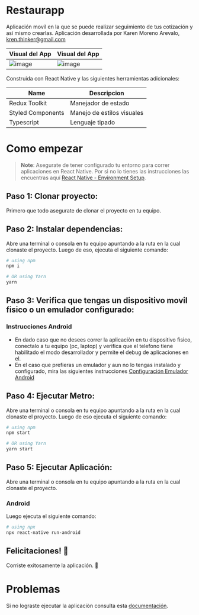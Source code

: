 # Restaurapp

Aplicación movil en la que se puede realizar seguimiento de tus cotización y así mismo crearlas.
Aplicación desarrollada por Karen Moreno Arevalo, kren.thinker@gmail.com


| Visual del App | Visual del App |
| ---      | ---       | 
| ![image](https://github.com/kremvalo/QuotesApp/assets/32576306/007edebc-19da-428b-abda-42e8ba6e3068)| ![image](https://github.com/kremvalo/QuotesApp/assets/32576306/d0bf8b80-d57e-46c2-a4a0-2e3f6478923d) |

Construida con React Native y las siguientes herramientas adicionales: 

| Name     | Descripcion |
| ---      | ---       |
| Redux Toolkit | Manejador de estado |
| Styled Components     | Manejo de estilos visuales        |
| Typescript     | Lenguaje tipado        |


# Como empezar

>**Note**: Asegurate de tener configurado tu entorno para correr aplicaciones en React Native. Por si no lo tienes las instrucciones las encuentras aquí [React Native - Environment Setup](https://reactnative.dev/docs/environment-setup).


## Paso 1: Clonar proyecto: 

Primero que todo asegurate de clonar el proyecto en tu equipo. 

## Paso 2: Instalar dependencias: 

Abre una terminal o consola en tu equipo apuntando a la ruta en la cual clonaste el proyecto. 
Luego de eso, ejecuta el siguiente comando: 

```bash
# using npm
npm i

# OR using Yarn
yarn
```
## Paso 3: Verifica que tengas un dispositivo movil fisico o un emulador configurado: 

### Instrucciones Android

- En dado caso que no desees correr la aplicaciòn en tu dispositivo fisico, conectalo a tu equipo (pc, laptop) y verifica que el telefono tiene habilitado el modo desarrollador y permite el debug de aplicaciones en el.
- En el caso que prefieras un emulador y aun no lo tengas instalado y configurado, mira las siguientes instrucciones  [Configuración Emulador Android](https://developer.android.com/studio/run/emulator?hl=es-419)

## Paso 4: Ejecutar Metro: 

Abre una terminal o consola en tu equipo apuntando a la ruta en la cual clonaste el proyecto. 
Luego de eso ejecuta el siguiente comando: 

```bash
# using npm
npm start

# OR using Yarn
yarn start
```

## Paso 5: Ejecutar Aplicación: 

Abre una terminal o consola en tu equipo apuntando a la ruta en la cual clonaste el proyecto. 

### Android 
Luego ejecuta el siguiente comando: 

```bash
# using npx
npx react-native run-android
```

## Felicitaciones! :tada:

Corriste exitosamente la aplicación. :partying_face:

# Problemas

Si no lograste ejecutar la aplicaciòn consulta esta [documentación](https://reactnative.dev/docs/troubleshooting).
